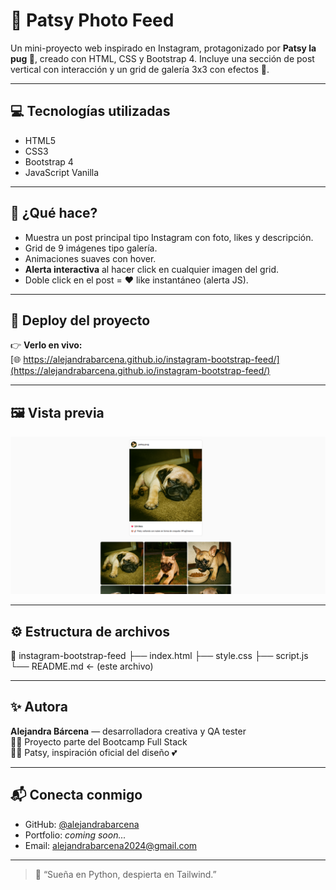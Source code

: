 # 🐶 Patsy Photo Feed

Un mini-proyecto web inspirado en Instagram, protagonizado por **Patsy la pug 🐾**, creado con HTML, CSS y Bootstrap 4. Incluye una sección de post vertical con interacción y un grid de galería 3x3 con efectos 💖.

---

## 💻 Tecnologías utilizadas

- HTML5
- CSS3
- Bootstrap 4
- JavaScript Vanilla

---

## 📸 ¿Qué hace?

- Muestra un post principal tipo Instagram con foto, likes y descripción.
- Grid de 9 imágenes tipo galería.
- Animaciones suaves con hover.
- **Alerta interactiva** al hacer click en cualquier imagen del grid.
- Doble click en el post = ❤️ like instantáneo (alerta JS).

---

## 🚀 Deploy del proyecto

👉 **Verlo en vivo:**  
[🌐 https://alejandrabarcena.github.io/instagram-bootstrap-feed/](https://alejandrabarcena.github.io/instagram-bootstrap-feed/)

---

## 🖼️ Vista previa

![Vista previa de Patsy Feed](https://github.com/alejandrabarcena/instagram-bootstrap-feed/blob/main/vistaprevia.png)

---

## ⚙️ Estructura de archivos

📁 instagram-bootstrap-feed
├── index.html
├── style.css
├── script.js
└── README.md ← (este archivo)


---

## ✨ Autora

**Alejandra Bárcena** — desarrolladora creativa y QA tester  
👩‍💻 Proyecto parte del Bootcamp Full Stack  
🐕‍🦺 Patsy, inspiración oficial del diseño 💕

---

## 📬 Conecta conmigo

- GitHub: [@alejandrabarcena](https://github.com/alejandrabarcena)
- Portfolio: _coming soon..._
- Email: alejandrabarcena2024@gmail.com

---

> 💬 “Sueña en Python, despierta en Tailwind.”

